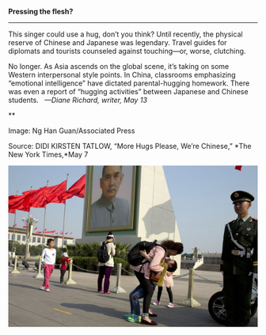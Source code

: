 **Pressing the flesh?**

****

This singer could use a hug, don’t you think? Until recently, the physical reserve of Chinese and Japanese was legendary. Travel guides for diplomats and tourists counseled against touching—or, worse, clutching.

No longer. As Asia ascends on the global scene, it’s taking on some Western interpersonal style points. In China, classrooms emphasizing “emotional intelligence” have dictated parental-hugging homework. There was even a report of “hugging activities” between Japanese and Chinese students.   *—Diane Richard, writer, May 13*

**

Image: Ng Han Guan/Associated Press

Source: DIDI KIRSTEN TATLOW, “More Hugs Please, We’re Chinese,” *The New York Times,*May 7

![](../images/14-05-13_2006.44.3_HugEDIT-1.jpeg)
